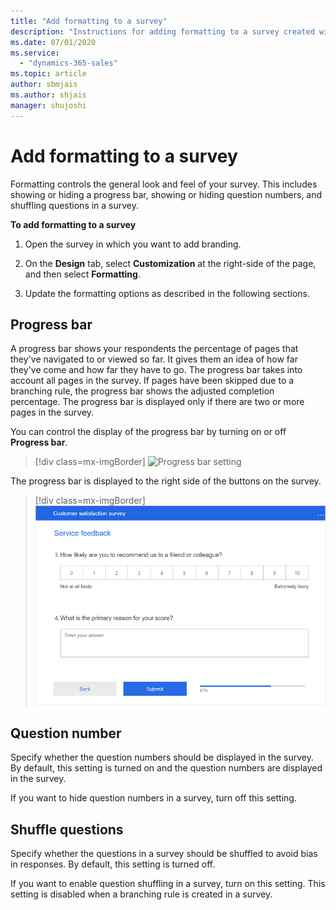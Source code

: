 ```yaml
---
title: "Add formatting to a survey"
description: "Instructions for adding formatting to a survey created with Customer Voice."
ms.date: 07/01/2020
ms.service:
  - "dynamics-365-sales"
ms.topic: article
author: sbmjais
ms.author: shjais
manager: shujoshi
---
```


# Add formatting to a survey

Formatting controls the general look and feel of your survey. This includes showing or hiding a progress bar, showing or hiding question numbers, and shuffling questions in a survey. 

**To add formatting to a survey**

1. Open the survey in which you want to add branding.

2. On the **Design** tab, select **Customization** at the right-side of the page, and then select **Formatting**.

3. Update the formatting options as described in the following sections.

## Progress bar

A progress bar shows your respondents the percentage of pages that they've navigated to or viewed so far. It gives them an idea of how far they've come and how far they have to go. The progress bar takes into account all pages in the survey. If pages have been skipped due to a branching rule, the progress bar shows the adjusted completion percentage. The progress bar is displayed only if there are two or more pages in the survey.

You can control the display of the progress bar by turning on or off **Progress bar**.

> [!div class=mx-imgBorder]
> ![Progress bar setting](media/progress-bar-setting.png "Progress bar setting")

The progress bar is displayed to the right side of the buttons on the survey.

> [!div class=mx-imgBorder]
> ![Progress bar on a survey](media/progress-bar.png "Progress bar on a survey")

## Question number

Specify whether the question numbers should be displayed in the survey. By default, this setting is turned on and the question numbers are displayed in the survey.

If you want to hide question numbers in a survey, turn off this setting.

## Shuffle questions

Specify whether the questions in a survey should be shuffled to avoid bias in responses. By default, this setting is turned off. 

If you want to enable question shuffling in a survey, turn on this setting. This setting is disabled when a branching rule is created in a survey.